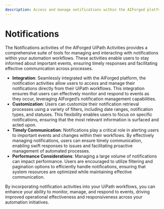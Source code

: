 ```yaml
---
description: Access and manage notifications within the AIForged platform.
---
```


# Notifications

The Notifications activities of the AIForged UiPath Activities provides a comprehensive suite of tools for managing and interacting with notifications within your automation workflows. These activities enable users to stay informed about important events, ensuring timely responses and facilitating effective communication across processes.

* **Integration**: Seamlessly integrated with the AIForged platform, the notification activities allow users to access and manage their notifications directly from their UiPath workflows. This integration ensures that users can effectively monitor and respond to events as they occur, leveraging AIForged’s notification management capabilities.
* **Customization**: Users can customize their notification retrieval processes using a variety of filters, including date ranges, notification types, and statuses. This flexibility enables users to focus on specific notifications, ensuring that the most relevant information is surfaced and acted upon.
* **Timely Communication**: Notifications play a critical role in alerting users to important events and changes within their workflows. By effectively managing notifications, users can ensure timely communication, enabling swift responses to issues and facilitating proactive management of automated processes.
* **Performance Considerations**: Managing a large volume of notifications can impact performance. Users are encouraged to utilize filtering and pagination options to efficiently handle notifications, ensuring that system resources are optimized while maintaining effective communication.

By incorporating notification activities into your UiPath workflows, you can enhance your ability to monitor, manage, and respond to events, driving improved operational effectiveness and responsiveness across your automation initiatives.

